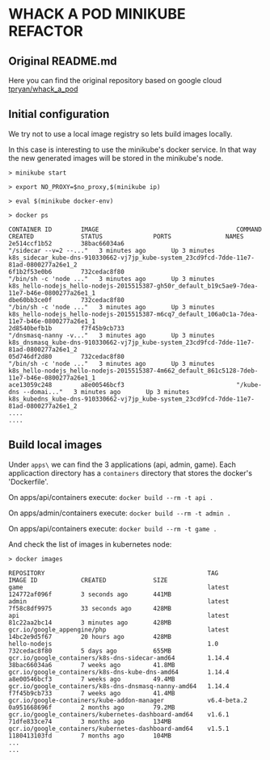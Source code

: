 # WHACK A POD MINIKUBE REFACTOR

## Original README.md

Here you can find the original repository based on google cloud [tpryan/whack_a_pod](https://github.com/tpryan/whack_a_pod)

## Initial configuration
We try not to use a local image registry so lets build images locally.

In this case is interesting to use the minikube's docker service. In that way the new generated images will be stored in the minikube's node.

```
> minikube start

> export NO_PROXY=$no_proxy,$(minikube ip)

> eval $(minikube docker-env)

> docker ps

CONTAINER ID        IMAGE                                      COMMAND                  CREATED             STATUS              PORTS               NAMES
2e514ccf1b52        38bac66034a6                               "/sidecar --v=2 --..."   3 minutes ago       Up 3 minutes                            k8s_sidecar_kube-dns-910330662-vj7jp_kube-system_23cd9fcd-7dde-11e7-81ad-0800277a26e1_2
6f1b2f53e0b6        732cedac8f80                               "/bin/sh -c 'node ..."   3 minutes ago       Up 3 minutes                            k8s_hello-nodejs_hello-nodejs-2015515387-gh50r_default_b19c5ae9-7dea-11e7-b46e-0800277a26e1_1
dbe60bb3ce0f        732cedac8f80                               "/bin/sh -c 'node ..."   3 minutes ago       Up 3 minutes                            k8s_hello-nodejs_hello-nodejs-2015515387-m6cq7_default_106a0c1a-7dea-11e7-b46e-0800277a26e1_1
2d8540befb1b        f7f45b9cb733                               "/dnsmasq-nanny -v..."   3 minutes ago       Up 3 minutes                            k8s_dnsmasq_kube-dns-910330662-vj7jp_kube-system_23cd9fcd-7dde-11e7-81ad-0800277a26e1_2
05d746df2d80        732cedac8f80                               "/bin/sh -c 'node ..."   3 minutes ago       Up 3 minutes                            k8s_hello-nodejs_hello-nodejs-2015515387-4m662_default_861c5128-7deb-11e7-b46e-0800277a26e1_1
ace13059c248        a8e00546bcf3                               "/kube-dns --domai..."   3 minutes ago       Up 3 minutes                            k8s_kubedns_kube-dns-910330662-vj7jp_kube-system_23cd9fcd-7dde-11e7-81ad-0800277a26e1_2
....
....

```


## Build local images


Under `apps\` we can find the 3 applications (api, admin, game). Each applicaction directory has a `containers` directory that stores the docker's 'Dockerfile'.

On apps/api/containers execute:
`docker build --rm -t api .`

On apps/admin/containers execute:
`docker build --rm -t admin .`

On apps/api/containers execute:
`docker build --rm -t game .`

And check the list of images in kubernetes node:

```
> docker images

REPOSITORY                                             TAG                 IMAGE ID            CREATED             SIZE
game                                                   latest              124772af096f        3 seconds ago       441MB
admin                                                  latest              7f58c8df9975        33 seconds ago      428MB
api                                                    latest              81c22aa2bc14        3 minutes ago       428MB
gcr.io/google_appengine/php                            latest              14bc2e9d5f67        20 hours ago        428MB
hello-nodejs                                           1.0                 732cedac8f80        5 days ago          655MB
gcr.io/google_containers/k8s-dns-sidecar-amd64         1.14.4              38bac66034a6        7 weeks ago         41.8MB
gcr.io/google_containers/k8s-dns-kube-dns-amd64        1.14.4              a8e00546bcf3        7 weeks ago         49.4MB
gcr.io/google_containers/k8s-dns-dnsmasq-nanny-amd64   1.14.4              f7f45b9cb733        7 weeks ago         41.4MB
gcr.io/google-containers/kube-addon-manager            v6.4-beta.2         0a951668696f        2 months ago        79.2MB
gcr.io/google_containers/kubernetes-dashboard-amd64    v1.6.1              71dfe833ce74        3 months ago        134MB
gcr.io/google_containers/kubernetes-dashboard-amd64    v1.5.1              1180413103fd        7 months ago        104MB
...
...

```